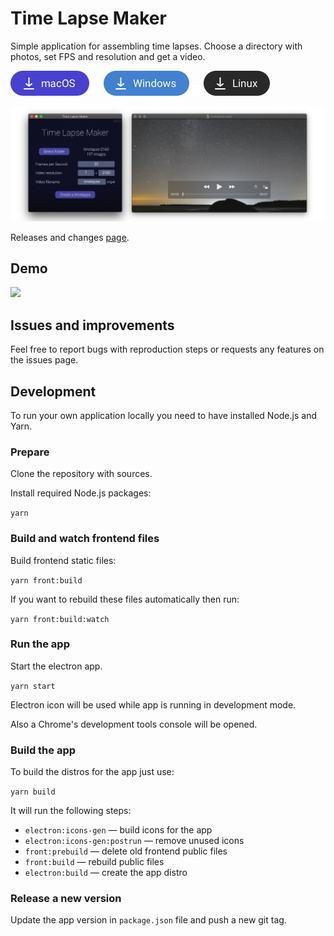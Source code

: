 [mac]: https://github.com/Aurora-Hunters/timelapse-maker/releases/latest/download/Time-Lapse-Maker.dmg
[win]: https://github.com/Aurora-Hunters/timelapse-maker/releases/latest/download/Time-Lapse-Maker.exe
[linux]: https://github.com/Aurora-Hunters/timelapse-maker/releases/latest/download/Time-Lapse-Maker.AppImage

# Time Lapse Maker

Simple application for assembling time lapses. Choose a directory with photos, set FPS and resolution and get a video.  

[<img src="docs/assets/mac.png" height="40px">][mac] <img src="docs/assets/space.png"> [<img src="docs/assets/win.png" height="40px">][win] <img src="docs/assets/space.png"> [<img src="docs/assets/linux.png" height="40px">][linux]

![](./docs/assets/demo.png)

Releases and changes [page](https://github.com/Aurora-Hunters/timelapse-maker/releases/latest).

## Demo

![](./docs/assets/demo.gif)

## Issues and improvements

Feel free to report bugs with reproduction steps or requests any features on the issues page.

## Development

To run your own application locally you need to have installed Node.js and Yarn.

### Prepare

Clone the repository with sources.

Install required Node.js packages:

`yarn`

### Build and watch frontend files

Build frontend static files:

`yarn front:build`

If you want to rebuild these files automatically then run:

`yarn front:build:watch`

### Run the app

Start the electron app.

`yarn start`

Electron icon will be used while app is running in development mode.

Also a Chrome's development tools console will be opened.  

### Build the app

To build the distros for the app just use:

`yarn build`

It will run the following steps:

- `electron:icons-gen` — build icons for the app 
- `electron:icons-gen:postrun` — remove unused icons
- `front:prebuild` — delete old frontend public files 
- `front:build` — rebuild public files  
- `electron:build` — create the app distro

### Release a new version

Update the app version in `package.json` file and push a new git tag. 

